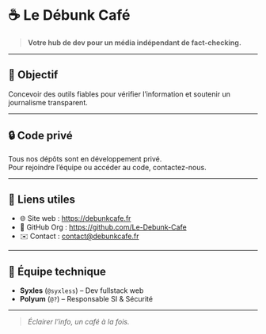 # ☕ Le Débunk Café

> **Votre hub de dev pour un média indépendant de fact-checking.**

---

## 🎯 Objectif

Concevoir des outils fiables pour vérifier l’information et soutenir un journalisme transparent.

---

## 🔒 Code privé

Tous nos dépôts sont en développement privé.  
Pour rejoindre l’équipe ou accéder au code, contactez-nous.

---

## 🔗 Liens utiles

- 🌐 Site web : https://debunkcafe.fr  
- 🐙 GitHub Org : https://github.com/Le-Debunk-Cafe  
- ✉️ Contact : contact@debunkcafe.fr  

---

## 🤝 Équipe technique

- **Syxles** (`@syxless`) – Dev fullstack web
- **Polyum** (`@?`) – Responsable SI & Sécurité 

---

> *Éclairer l’info, un café à la fois.*  
